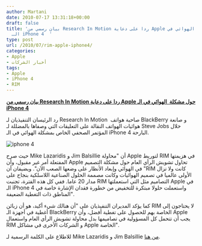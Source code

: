 ```yaml
---
author: Martani
date: 2010-07-17 13:31:18+00:00
draft: false
title: 'بيان رسمي من Research In Motion ردا على دعاية Apple حول مشكلة  الهوائي في
  الـ iPhone 4  '
type: post
url: /2010/07/rim-apple-iphone4/
categories:
- Apple
- أخبار الشركات
tags:
- Apple
- iPhone 4
- RIM
---
```


[**بيان رسمي من Research In Motion ردا على دعاية Apple حول مشكلة  الهوائي في الـ iPhone 4**](https://www.it-scoop.com/2010/07/rim-apple-iphone4/)


رد الرئيسان التنفيذيان لـ Research In Motion  صاحبة هواتف BlackBerry و صانعة هوائيات الهواتف النقالة على التعليقات التي وصفاها بالمضللة لـ Steve Jobs خلال المؤتمر الصحفي الخاص بمشكلة الهوائي في الـ iPhone 4 البارحة.


![iphone 4](http://i.dailymail.co.uk/i/pix/2010/06/08/article-1284731-09EF5C0F000005DC-854_634x410.jpg)



حيث صرح Mike Lazaridis و Jim Balsillie أن "محاولة Apple لتوريط RIM في هزيمتها المفتعلة أمر غير مقبول، وأن Apple تحاول تشويش الرأي العام حول مشكلة التصميم في الهوائي وإبعاد الأنظار على وضعها الصعب الآن". ويضيفان أن "RIM كانت ولا تزال الأولى عالميا في تصميم الهوائيات وكانت مصممة الحلول الصناعية اللاسلكية بنجاح على مدار 20 عاما. ففي كل هذه الفترة، تجنبت RIM التصاميم مثل التي استعملتها Apple في الـ iPhone 4 واستعملت حلولا مبتكرة للتخفيض من خطورة فقدان الإشارة خاصة في المناطق ذات التغطية الضعيفة".

كما يؤكد المديران التنفيذيان على "أن هنالك شيء أكيد، هو أن زبائن RIM لا يحتاجون إلى أغطية في أجهزة الـ BlackBerry الخاصة بهم للحصول على تغطية أفضل، وأن Apple يجب أن تتحمل كل المسؤولية في تصاميمها بدل محاولة تشويش الرأي العام واستعمال RIM و الشركات الأخرى في مشاكل Apple الخاصة".

للاطلاع على الكلمة الرسمية لـ Mike Lazaridis و Jim Balsillie [من هنا](http://crackberry.com/rim-official-statment-response-apples-iphone-4-antenna-propaganda).
